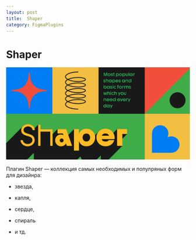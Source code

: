```yaml
---
layout: post
title:  Shaper
category: FigmaPlugins
---
```


# Shaper

![](/image/figma/215494916240740.png)

Плагин Shaper — коллекция самых необходимых и популряных форм для дизайнра: 

- звезда, 

- капля, 

- сердце, 

- спираль 

- и тд.
